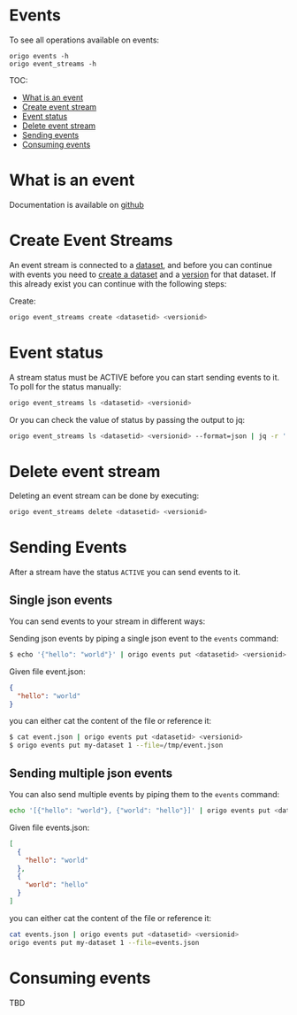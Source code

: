 Events
=====
To see all operations available on events:
```
origo events -h
origo event_streams -h
```

TOC:
* [What is an event](#what-is-an-event)
* [Create event stream](#create-event-stream)
* [Event status](#event-status)
* [Delete event stream](#delete-event-stream)
* [Sending events](#sending-events)
* [Consuming events](#consuming-events)

# What is an event
Documentation is available on [github](https://oslokommune.github.io/dataplattform/)


# Create Event Streams
An event stream is connected to a [dataset](datasets.md), and before you can continue with events you need to [create a dataset](datasets.md#create-dataset) and a [version](datasets.md#create-version) for that dataset. If this already exist you can continue with the following steps:

Create:
```bash
origo event_streams create <datasetid> <versionid>
```

# Event status
A stream status must be ACTIVE before you can start sending events to it. To poll for the status manually:
```bash
origo event_streams ls <datasetid> <versionid>
```

Or you can check the value of status by passing the output to jq:
```bash
origo event_streams ls <datasetid> <versionid> --format=json | jq -r '.status'
```

# Delete event stream
Deleting an event stream can be done by executing:
```bash
origo event_streams delete <datasetid> <versionid>
```

# Sending Events
After a stream have the status `ACTIVE` you can send events to it.

## Single json events
You can send events to your stream in different ways:

Sending json events by piping a single json event to the `events` command:
```bash
$ echo '{"hello": "world"}' | origo events put <datasetid> <versionid>
```

Given file event.json:
```json
{
  "hello": "world"
}
```
you can either cat the content of the file or reference it:
```bash
$ cat event.json | origo events put <datasetid> <versionid>
$ origo events put my-dataset 1 --file=/tmp/event.json
```

## Sending multiple json events
You can also send multiple events by piping them to the `events` command:
```bash
echo '[{"hello": "world"}, {"world": "hello"}]' | origo events put <datasetid> <versionid>
```

Given file events.json:
```json
[
  {
    "hello": "world"
  },
  {
    "world": "hello"
  }
]
```
you can either cat the content of the file or reference it:

```bash
cat events.json | origo events put <datasetid> <versionid>
origo events put my-dataset 1 --file=events.json
```

# Consuming events
TBD
